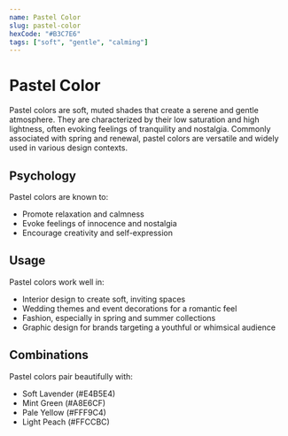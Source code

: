 ```yaml
---
name: Pastel Color
slug: pastel-color
hexCode: "#B3C7E6"
tags: ["soft", "gentle", "calming"]
---
```


# Pastel Color

Pastel colors are soft, muted shades that create a serene and gentle atmosphere. They are characterized by their low saturation and high lightness, often evoking feelings of tranquility and nostalgia. Commonly associated with spring and renewal, pastel colors are versatile and widely used in various design contexts.

## Psychology

Pastel colors are known to:
- Promote relaxation and calmness
- Evoke feelings of innocence and nostalgia
- Encourage creativity and self-expression

## Usage

Pastel colors work well in:
- Interior design to create soft, inviting spaces
- Wedding themes and event decorations for a romantic feel
- Fashion, especially in spring and summer collections
- Graphic design for brands targeting a youthful or whimsical audience

## Combinations

Pastel colors pair beautifully with:
- Soft Lavender (#E4B5E4)
- Mint Green (#A8E6CF)
- Pale Yellow (#FFF9C4)
- Light Peach (#FFCCBC)